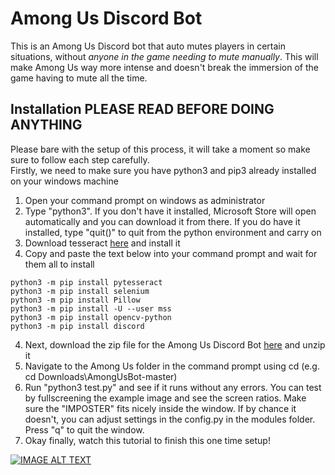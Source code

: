 # Among Us Discord Bot

This is an Among Us Discord bot that auto mutes players in certain situations, without *anyone in the game needing to mute manually*. This will make Among Us way more intense and doesn't break the immersion of the game having to mute all the time.

## Installation PLEASE READ BEFORE DOING ANYTHING

Please bare with the setup of this process, it will take a moment so make sure to follow each step carefully. <br />
Firstly, we need to make sure you have python3 and pip3 already installed on your windows machine

1) Open your command prompt on windows as administrator
2) Type "python3". If you don't have it installed, Microsoft Store will open automatically and you can download it from there. If you do have it installed, type "quit()" to quit from the python environment and carry on
3) Download tesseract <a href="https://digi.bib.uni-mannheim.de/tesseract/tesseract-ocr-w64-setup-v5.0.0-alpha.20200328.exe" download>here</a> and install it
3) Copy and paste the text below into your command prompt and wait for them all to install

``` 
python3 -m pip install pytesseract
python3 -m pip install selenium
python3 -m pip install Pillow
python3 -m pip install -U --user mss
python3 -m pip install opencv-python
python3 -m pip install discord
```

4) Next, download the zip file for the Among Us Discord Bot <a href="https://bit.ly/3mbCzTx" download>here</a> and unzip it
5) Navigate to the Among Us folder in the command prompt using cd (e.g. cd Downloads\AmongUsBot-master\)
6) Run "python3 test.py" and see if it runs without any errors. You can test by fullscreening the example image and see the screen ratios. Make sure the "IMPOSTER" fits nicely inside the window. If by chance it doesn't, you can adjust settings in the config.py in the modules folder. Press "q" to quit the window.
5) Okay finally, watch this tutorial to finish this one time setup! 


[![IMAGE ALT TEXT](https://i.imgur.com/VgEd7qa.jpg)](https://www.youtube.com/watch?v=TrBBLbwmQic "AMONG US Discord Mute Bot [Download and Setup Tutorial]")
